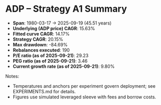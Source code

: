 # ADP – Strategy A1 Summary

- **Span**: 1980-03-17 → 2025-09-19 (45.51 years)
- **Underlying (ADP price) CAGR**: 15.63%
- **Fitted curve CAGR**: 14.17%
- **Strategy CAGR**: 20.15%
- **Max drawdown**: -84.69%
- **Rebalances executed**: 190
- **P/E ratio (as of 2025-09-21)**: 29.23
- **PEG ratio (as of 2025-09-21)**: 3.46
- **Current growth rate (as of 2025-09-21)**: 9.80%

Notes:

- Temperatures and anchors per experiment govern deployment; see EXPERIMENTS.md for details.
- Figures use simulated leveraged sleeve with fees and borrow costs.

